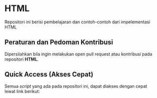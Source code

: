 # HTML
Repositori ini berisi pembelajaran dan contoh-contoh dari impelementasi HTML

## Peraturan dan Pedoman Kontribusi

Dipersilahkan bila ingin melakukan open pull request atau kontribusi pada repositori **HTML**. 

## Quick Access (Akses Cepat)

Semua _script_ yang ada pada repositori ini, dapat diakses dengan cepat lewat link berikut:
